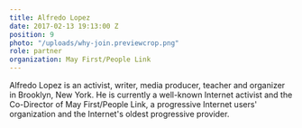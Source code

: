 ```yaml
---
title: Alfredo Lopez
date: 2017-02-13 19:13:00 Z
position: 9
photo: "/uploads/why-join.previewcrop.png"
role: partner
organization: May First/People Link
---
```


Alfredo Lopez is an activist, writer, media producer, teacher and organizer in Brooklyn, New York. He is currently a well-known Internet activist and the Co-Director of May First/People Link, a progressive Internet users' organization and the Internet's oldest progressive provider.